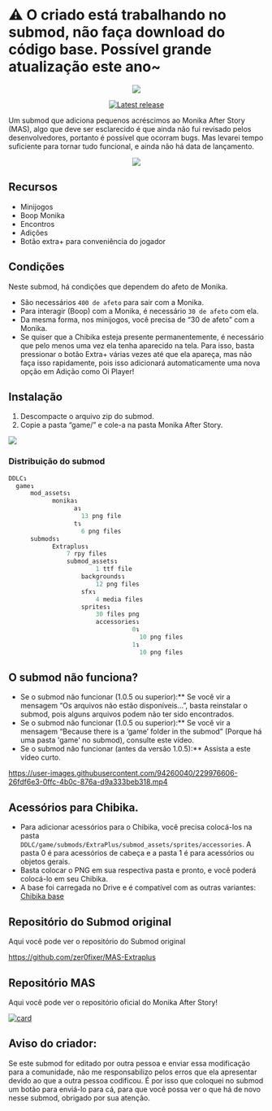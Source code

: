 # ⚠ O criado está trabalhando no submod, não faça download do código base. Possível grande atualização este ano~
<p align="center">
  <img src="https://github.com/Zero-Fixer/MAS-Extraplus-EN/assets/142945683/0276af8f-5de5-43b6-b581-d2b9edf1a889">
</p>

<p align="center">
<a href="https://github.com/Zero-Fixer/MAS-Extraplus-EN/releases/latest">
  <img alt="Latest release" src="https://img.shields.io/github/v/release/zer0fixer/MAS-Extraplus?style=for-the-badge&logo=appveyor">
</a>
</p>

Um submod que adiciona pequenos acréscimos ao Monika After Story (MAS), algo que deve ser esclarecido é que ainda não fui revisado pelos desenvolvedores, portanto é possível que ocorram bugs. Mas levarei tempo suficiente para tornar tudo funcional, e ainda não há data de lançamento.

<p align="center">
  <img src="https://github.com/Zero-Fixer/MAS-Extraplus-EN/assets/142945683/6e019e08-b9f2-4ec4-8d3c-5de63118f84b">
</p>
  
## Recursos
- Minijogos
- Boop Monika
- Encontros
- Adições
- Botão extra+ para conveniência do jogador
  
## Condições
Neste submod, há condições que dependem do afeto de Monika.
- São necessários `400 de afeto` para sair com a Monika.
- Para interagir (Boop) com a Monika, é necessário `30 de afeto` com ela.
- Da mesma forma, nos minijogos, você precisa de “30 de afeto” com a Monika.
- Se quiser que a Chibika esteja presente permanentemente, é necessário que pelo menos uma vez ela tenha aparecido na tela. Para isso, basta pressionar o botão Extra+ várias vezes até que ela apareça, mas não faça isso rapidamente, pois isso adicionará automaticamente uma nova opção em Adição como Oi Player!

## Instalação
1. Descompacte o arquivo zip do submod.
2. Copie a pasta “game/” e cole-a na pasta Monika After Story.

<p align="center">

  <img src="https://github.com/Zero-Fixer/MAS-Extraplus-EN/assets/142945683/f20ad5e8-19e1-4d99-8e66-bdc9b3a97d06"></p>
  
### Distribuição do submod
```go
DDLC↴
  game↴
      mod_assets↴
            monika↴
                  a↴
                    13 png file
                  t↴
                    6 png files
      submods↴
            Extraplus↴
                7 rpy files
                submod_assets↴
                        1 ttf file
                    backgrounds↴
                        12 png files
                    sfx↴
                        4 media files
                    sprites↴
                        30 files png
                        accessories↴
                                  0↴
                                    10 png files
                                  1↴
                                    10 png files
```

## O submod não funciona?
- Se o submod não funcionar (1.0.5 ou superior):** Se você vir a mensagem “Os arquivos não estão disponíveis...”, basta reinstalar o submod, pois alguns arquivos podem não ter sido encontrados.
- Se o submod não funcionar (1.0.5 ou superior):** Se você vir a mensagem “Because there is a ‘game’ folder in the submod” (Porque há uma pasta 'game' no submod), consulte este vídeo.
- Se o submod não funcionar (antes da versão 1.0.5):** Assista a este vídeo curto.

https://user-images.githubusercontent.com/94260040/229976606-26fdf6e3-0ffc-4b0c-876a-d9a333beb318.mp4

## Acessórios para Chibika.
- Para adicionar acessórios para o Chibika, você precisa colocá-los na pasta `DDLC/game/submods/ExtraPlus/submod_assets/sprites/accessories`. A pasta 0 é para acessórios de cabeça e a pasta 1 é para acessórios ou objetos gerais.
- Basta colocar o PNG em sua respectiva pasta e pronto, e você poderá colocá-lo em seu Chibika.
- A base foi carregada no Drive e é compatível com as outras variantes: [Chibika base](https://drive.google.com/file/d/1iV6VZNsMpvjngYCkQ_yJf6YZbh1ypLAP/view?usp=sharing)

## Repositório do Submod original
Aqui você pode ver o repositório do Submod original

https://github.com/zer0fixer/MAS-Extraplus

## Repositório MAS
Aqui você pode ver o repositório oficial do Monika After Story!

[![card](https://github-readme-stats.vercel.app/api/pin/?username=Monika-After-Story&repo=MonikaModDev)](https://github.com/Monika-After-Story/MonikaModDev)


## Aviso do criador:

Se este submod for editado por outra pessoa e enviar essa modificação para a comunidade, não me responsabilizo pelos erros que ela apresentar devido ao que a outra pessoa codificou. É por isso que coloquei no submod um botão para enviá-lo para cá, para que você possa ver o que há de novo nesse submod, obrigado por sua atenção.


